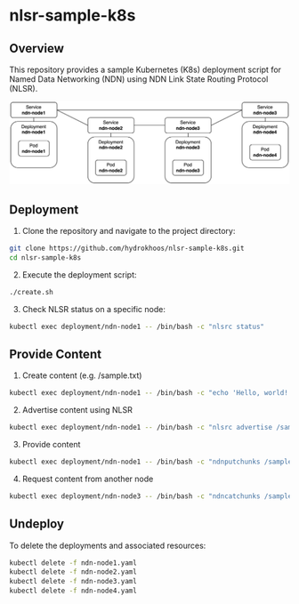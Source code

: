 # nlsr-sample-k8s

## Overview
This repository provides a sample Kubernetes (K8s) deployment script for Named Data Networking (NDN) using NDN Link State Routing Protocol (NLSR).

![nlsr-sample-k8s.png](nlsr-sample-k8s.png)

## Deployment
1. Clone the repository and navigate to the project directory:
```bash
git clone https://github.com/hydrokhoos/nlsr-sample-k8s.git
cd nlsr-sample-k8s
```

2. Execute the deployment script:
```bash
./create.sh
```

3. Check NLSR status on a specific node:
```bash
kubectl exec deployment/ndn-node1 -- /bin/bash -c "nlsrc status"
```

## Provide Content
1. Create content (e.g. /sample.txt)
```bash
kubectl exec deployment/ndn-node1 -- /bin/bash -c "echo 'Hello, world!' > /sample.txt"
```

2. Advertise content using NLSR
```bash
kubectl exec deployment/ndn-node1 -- /bin/bash -c "nlsrc advertise /sample.txt"
```

3. Provide content
```bash
kubectl exec deployment/ndn-node1 -- /bin/bash -c "ndnputchunks /sample.txt < /sample.txt"
```

4. Request content from another node
```bash
kubectl exec deployment/ndn-node3 -- /bin/bash -c "ndncatchunks /sample.txt"
```

## Undeploy
To delete the deployments and associated resources:
```bash
kubectl delete -f ndn-node1.yaml
kubectl delete -f ndn-node2.yaml
kubectl delete -f ndn-node3.yaml
kubectl delete -f ndn-node4.yaml
```
